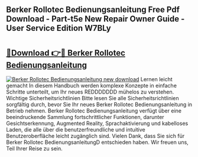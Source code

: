 ## Berker Rollotec Bedienungsanleitung Free Pdf Download - Part-t5e New Repair Owner Guide - User Service Edition W7BLy

# <h2><a href="http://df5cjr.blite.top/?on=Berker+Rollotec+Bedienungsanleitung">🔗Download 👉🔴 Berker Rollotec Bedienungsanleitung</a></h2>

[![Berker Rollotec Bedienungsanleitung new download](https://i.imgur.com/lujVjoI.png)](http://df5cjr.blite.top/?on=Berker+Rollotec+Bedienungsanleitung)
Lernen leicht gemacht In diesem Handbuch werden komplexe Konzepte in einfache Schritte unterteilt, um Ihr neues REDDDDDDD mühelos zu verstehen. Wichtige Sicherheitsrichtlinien Bitte lesen Sie alle Sicherheitsrichtlinien sorgfältig durch, bevor Sie Ihr neues Berker Rollotec Bedienungsanleitung in Betrieb nehmen. Berker Rollotec Bedienungsanleitung verfügt über eine beeindruckende Sammlung fortschrittlicher Funktionen, darunter Gesichtserkennung, Augmented Reality, Sprachaktivierung und kabelloses Laden, die alle über die benutzerfreundliche und intuitive Benutzeroberfläche leicht zugänglich sind. Vielen Dank, dass Sie sich für Berker Rollotec BedienungsanleitungD entschieden haben. Wir freuen uns, Teil Ihrer Reise zu sein.
